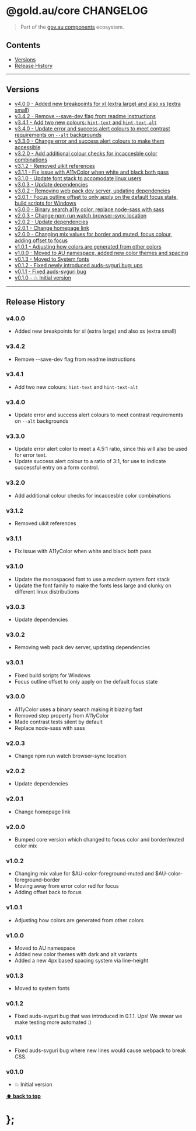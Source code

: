 @gold.au/core CHANGELOG
======================

> Part of the [gov.au components](https://github.com/designsystemau/gold-design-system/) ecosystem.


## Contents

* [Versions](#install)
* [Release History](#release-history)


----------------------------------------------------------------------------------------------------------------------------------------------------------------


## Versions

* [v4.0.0 - Added new breakpoints for xl (extra large) and also xs (extra small)](#v400)
* [v3.4.2 - Remove --save-dev flag from readme instructions](#v342)
* [v3.4.1 - Add two new colours: `hint-text` and `hint-text-alt`](#v341)
* [v3.4.0 - Update error and success alert colours to meet contrast requirements on `--alt` backgrounds](#v340)
* [v3.3.0 - Change error and success alert colours to make them accessible](#v330)
* [v3.2.0 - Add additional colour checks for incaccesble color combinations](#v320)
* [v3.1.2 - Removed uikit references](#v312)
* [v3.1.1 - Fix issue with A11yColor when white and black both pass](#v311)
* [v3.1.0 - Update font stack to accomodate linux users](#v310)
* [v3.0.3 - Update dependencies](#v303)
* [v3.0.2 - Removing web pack dev server, updating dependencies](#v302)
* [v3.0.1 - Focus outline offset to only apply on the default focus state, build scripts for Windows](#v301)
* [v3.0.0 - Binary search a11y color, replace node-sass with sass](#v300)
* [v2.0.3 - Change npm run watch browser-sync location](#v203)
* [v2.0.2 - Update dependencies](#v202)
* [v2.0.1 - Change homepage link](#v201)
* [v2.0.0 - Changing mix values for border and muted, focus colour, adding offset to focus](#v200)
* [v1.0.1 - Adjusting how colors are generated from other colors](#v101)
* [v1.0.0 - Moved to AU namespace, added new color themes and spacing](#v100)
* [v0.1.3 - Moved to System fonts](#v013)
* [v0.1.2 - Fixed newly introduced auds-svguri bug; ups](#v012)
* [v0.1.1 - Fixed auds-svguri bug](#v011)
* [v0.1.0 - 💥 Initial version](#v010)


----------------------------------------------------------------------------------------------------------------------------------------------------------------


## Release History

### v4.0.0

- Added new breakpoints for xl (extra large) and also xs (extra small)

### v3.4.2

- Remove --save-dev flag from readme instructions


### v3.4.1

- Add two new colours: `hint-text` and `hint-text-alt`


### v3.4.0

- Update error and success alert colours to meet contrast requirements on `--alt` backgrounds


### v3.3.0

- Update error alert color to meet a 4.5:1 ratio, since this will also be used for error text.
- Update success alert colour to a ratio of 3:1, for use to indicate successful entry on a form control.


### v3.2.0

- Add additional colour checks for incaccesble color combinations


### v3.1.2

- Removed uikit references


### v3.1.1

- Fix issue with A11yColor when white and black both pass


### v3.1.0

- Update the monospaced font to use a modern system font stack
- Update the font family to make the fonts less large and clunky on different linux distributions


### v3.0.3

- Update dependencies


### v3.0.2

- Removing web pack dev server, updating dependencies


### v3.0.1

- Fixed build scripts for Windows
- Focus outline offset to only apply on the default focus state


### v3.0.0

- A11yColor uses a binary search making it blazing fast
- Removed step property from A11yColor
- Made contrast tests silent by default
- Replace node-sass with sass


### v2.0.3

- Change npm run watch browser-sync location


### v2.0.2

- Update dependencies


### v2.0.1

- Change homepage link


### v2.0.0

- Bumped core version which changed to focus color and border/muted color mix


### v1.0.2

- Changing mix value for $AU-color-foreground-muted and $AU-color-foreground-border
- Moving away from error color red for focus
- Adding offset back to focus


### v1.0.1

- Adjusting how colors are generated from other colors


### v1.0.0

- Moved to AU namespace
- Added new color themes with dark and alt variants
- Added a new 4px based spacing system via line-height


### v0.1.3

- Moved to system fonts


### v0.1.2

- Fixed auds-svguri bug that was introduced in 0.1.1. Ups! We swear we make testing more automated :)


### v0.1.1

- Fixed auds-svguri bug where new lines would cause webpack to break CSS.


### v0.1.0

- 💥 Initial version


**[⬆ back to top](#contents)**


# };

